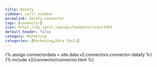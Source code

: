 ```yaml
---
title: Datafy
sidebar: cyclr_sidebar
permalink: datafy-connector
tags: [connector]
icon: https://my.cyclr.com/api/ConnectorIcon/7403
default_header: false
category: Marketing
categories: [Marketing,Data Tools]
---
```

{% assign connectordata = site.data.v2.connectors.connector-datafy %}
{% include v2/connector/connector.html %}	
